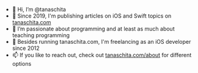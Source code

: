 - 👋 Hi, I’m @tanaschita
- 👀 Since 2019, I'm publishing articles on iOS and Swift topics on [tanaschita.com](https://tanaschita.com)
- 🌱 I’m passionate about programming and at least as much about teaching programming
- 💞️ Besides running tanaschita.com, I'm freelancing as an iOS developer since 2012
- 📫 If you like to reach out, check out [tanaschita.com/about](https://tanaschita.com/about) for different options
